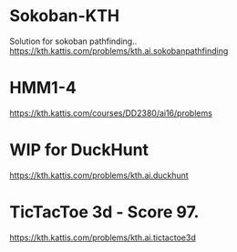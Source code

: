 # Sokoban-KTH
Solution for sokoban pathfinding..
https://kth.kattis.com/problems/kth.ai.sokobanpathfinding
# HMM1-4
https://kth.kattis.com/courses/DD2380/ai16/problems
# WIP for DuckHunt
https://kth.kattis.com/problems/kth.ai.duckhunt
# TicTacToe 3d - Score 97.
https://kth.kattis.com/problems/kth.ai.tictactoe3d
